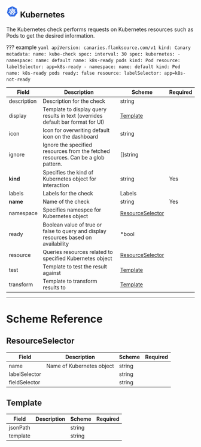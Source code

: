 ## <img src='https://raw.githubusercontent.com/flanksource/flanksource-ui/main/src/icons/kubernetes.svg' style='height: 32px'/> Kubernetes

The Kubernetes check performs requests on Kubernetes resources such as Pods to get the desired information.

??? example
     ```yaml
      apiVersion: canaries.flanksource.com/v1
      kind: Canary
      metadata:
        name: kube-check
      spec:
        interval: 30
        spec:
          kubernetes:
            - namespace:
                name: default
              name: k8s-ready pods
              kind: Pod
              resource:
                labelSelector: app=k8s-ready
            - namespace:
                name: default
              kind: Pod
              name: k8s-ready pods
              ready: false
              resource:
                labelSelector: app=k8s-not-ready
     ```

| Field | Description | Scheme | Required |
| ----- | ----------- | ------ | -------- |
| description | Description for the check | string |  |
| display | Template to display query results in text (overrides default bar format for UI) | [Template](#template) |  |
| icon | Icon for overwriting default icon on the dashboard | string |  |
| ignore | Ignore the specified resources from the fetched resources. Can be a glob pattern. | \[\]string |  |
| **kind** | Specifies the kind of Kubernetes object for interaction | string | Yes |
| labels | Labels for the check | Labels |  |
| **name** | Name of the check | string | Yes |
| namespace | Specifies namespce for Kubernetes object | [ResourceSelector](#resourceselector) |  |
| ready | Boolean value of true or false to query and display resources based on availability | *bool |  |
| resource | Queries resources related to specified Kubernetes object | [ResourceSelector](#resourceselector) |  |
| test | Template to test the result against | [Template](#template) |  |
| transform | Template to transform results to | [Template](#template) |  |

---
# Scheme Reference

## ResourceSelector
| Field | Description | Scheme | Required |
| ----- | ----------- | ------ | -------- |
| name | Name of Kubernetes object | string |  |
| labelSelector |  | string |
| fieldSelector |  | string |

## Template



| Field | Description | Scheme | Required |
| ----- | ----------- | ------ | -------- |
| jsonPath |  | string |  |
| template |  | string |  |